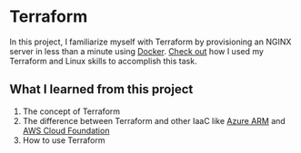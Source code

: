 # Terraform
In this project, I familiarize myself with Terraform by provisioning an NGINX server in less than a minute using [Docker](https://www.docker.com/products/docker-desktop/ "Docker download").
[Check out](DockerTerraform.md) how I used my Terraform and Linux skills to accomplish this task. 

## What I learned from this project
1. The concept of Terraform
2. The difference between Terraform and other IaaC like [Azure ARM](https://learn.microsoft.com/en-us/azure/azure-resource-manager/management/overview "Azure Resource Manager") and [AWS Cloud Foundation](https://docs.aws.amazon.com/whitepapers/latest/introduction-devops-aws/aws-cloudformation.html "AWS Cloud Foundation")
3. How to use Terraform

